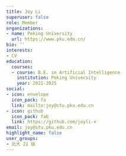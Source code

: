 ```yaml
---
title: Joy Li
superuser: false
role: Member
organizations:
- name: Peking University
  url: https://www.pku.edu.cn/
bio: ''
interests:
- CV
education:
  courses:
  - course: B.E. in Artificial Intelligence
    institution: Peking University
    year: 2021-2025
social:
- icon: envelope
  icon_pack: fa
  link: mailto:joy@stu.pku.edu.cn
- icon: github
  icon_pack: fab
  link: https://github.com/joyli-x
email: joy@stu.pku.edu.cn
highlight_name: false
user_groups:
- 北大 21 级
---
```

